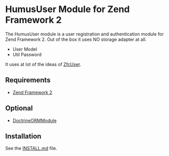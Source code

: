 # HumusUser Module for Zend Framework 2
The HumusUser module is a user registration and authentication module for Zend Framework 2.
Out of the box it uses NO storage adapter at all.

  - User Model
  - Util Password

  It uses at lot of the ideas of [ZfcUser](https://github.com/ZF-Commons/ZfcUser).

## Requirements
  - [Zend Framework 2](http://www.github.com/zendframework/zf2)

## Optional
  - [DoctrineORMModule](https://github.com/doctrine/DoctrineORMModule)

## Installation
See the [INSTALL.md](http://www.github.com/prolic/HumusBase/tree/master/docs/INSTALL.md) file.
